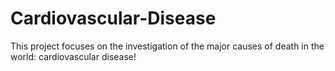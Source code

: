 # Cardiovascular-Disease
This project focuses on the investigation of the major causes of death in the world: cardiovascular disease! 
